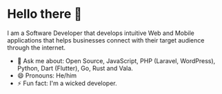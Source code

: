# Hello there 👋

I am a Software Developer that develops intuitive Web and Mobile applications that helps businesses connect with their target audience through the internet.

- 💬 Ask me about: Open Source, JavaScript, PHP (Laravel, WordPress), Python, Dart (Flutter), Go, Rust and Vala.
- 😄 Pronouns: He/him
- ⚡ Fun fact: I'm a wicked developer.

